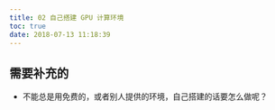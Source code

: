 ```yaml
---
title: 02 自己搭建 GPU 计算环境
toc: true
date: 2018-07-13 11:18:39
---
```

## 需要补充的

- 不能总是用免费的，或者别人提供的环境，自己搭建的话要怎么做呢？
